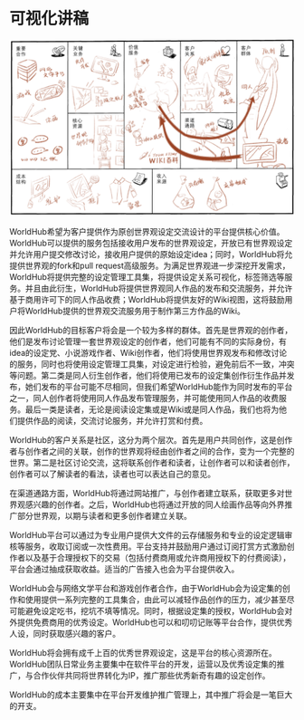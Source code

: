 # 可视化讲稿

![](视觉化思考画布.png)

WorldHub希望为客户提供作为原创世界观设定交流设计的平台提供核心价值。WorldHub可以提供的服务包括接收用户发布的世界观设定，开放已有世界观设定并允许用户提交修改讨论，接收用户提供的原始设定idea；同时，WorldHub将允提供世界观的fork和pull request高级服务。为满足世界观进一步深挖开发需求，WorldHub将提供完整的设定管理工具集，将提供设定关系可视化，标签筛选等服务。并且由此衍生，WorldHub将提供世界观同人作品的发布和交流服务，并允许基于商用许可下的同人作品收费；WorldHub将提供友好的Wiki视图，这将鼓励用户将WorldHub提供的世界观交流服务用于制作第三方作品的Wiki。

因此WorldHub的目标客户将会是一个较为多样的群体。首先是世界观的创作者，他们是发布讨论管理一套世界观设定的创作者，他们可能有不同的实际身份，有idea的设定党、小说游戏作者、Wiki创作者，他们将使用世界观发布和修改讨论的服务，同时也将使用设定管理工具集，对设定进行检验，避免前后不一致，冲突等问题。第二类是同人衍生创作者，他们将使用已发布的设定集创作衍生作品并发布，她们发布的平台可能不尽相同，但我们希望WorldHub能作为同时发布的平台之一，同人创作者将使用同人作品发布管理服务，并可能使用同人作品的收费服务。最后一类是读者，无论是阅读设定集或是Wiki或是同人作品，我们也将为他们提供作品的阅读，交流讨论服务，并允许打赏和付费。

WorldHub的客户关系是社区，这分为两个层次。首先是用户共同创作，这是创作者与创作者之间的关联，创作的世界观将经由创作者之间的合作，变为一个完整的世界。第二是社区讨论交流，这将联系创作者和读者，让创作者可以和读者创作，创作者可以了解读者的看法，读者也可以表达自己的意见。

在渠道通路方面，WorldHub将通过网站推广，与创作者建立联系，获取更多对世界观感兴趣的创作者。之后，WorldHub也将通过开放的同人绘画作品等向外界推广部分世界观，以期与读者和更多创作者建立关联。

WorldHub平台可以通过为专业用户提供大文件的云存储服务和专业的设定逻辑审核等服务，收取订阅或一次性费用。平台支持并鼓励用户通过订阅打赏方式激励创作者以及基于合理授权下的交易（包括付费商用或允许商用授权下的付费阅读），平台会通过抽成获取收益。适当的广告接入也会为平台提供收入。

WorldHub会与网络文学平台和游戏创作者合作，由于WorldHub会为设定集的创作和使用提供一系列完整的工具集合，由此可以减轻作品创作的压力，减少甚至尽可能避免设定吃书，挖坑不填等情况。同时，根据设定集的授权，WorldHub会对外提供免费商用的优秀设定。WorldHub也可以和叨叨记账等平台合作，提供优秀人设，同时获取感兴趣的客户。

WorldHub将会拥有成千上百的优秀世界观设定，这是平台的核心资源所在。WorldHub团队日常业务主要集中在软件平台的开发，运营以及优秀设定集的推广，与合作伙伴共同将世界转化为IP，推广那些优秀新奇有趣的设定创作。

WorldHub的成本主要集中在平台开发维护推广管理上，其中推广将会是一笔巨大的开支。
